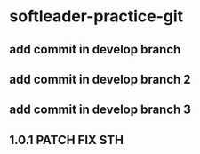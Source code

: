 # softleader-practice-git

## add commit in develop branch
## add commit in develop branch 2

## add commit in develop branch 3

## 1.0.1 PATCH FIX STH

